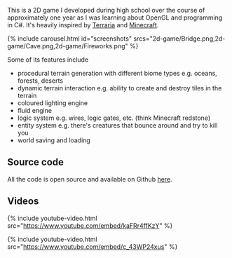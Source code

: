 ---
---

This is a 2D game I developed during high school over the course of approximately one year as I was learning about OpenGL and programming in C#. It's heavily inspired by [Terraria](https://terraria.org/) and [Minecraft](https://www.minecraft.net/).

{% include carousel.html id="screenshots" srcs="2d-game/Bridge.png,2d-game/Cave.png,2d-game/Fireworks.png" %}

Some of its features include 

- procedural terrain generation with different biome types e.g. oceans, forests, deserts
- dynamic terrain interaction e.g. ability to create and destroy tiles in the terrain
- coloured lighting engine
- fluid engine
- logic system e.g. wires, logic gates, etc. (think Minecraft redstone)
- entity system e.g. there's creatures that bounce around and try to kill you
- world saving and loading

## Source code

All the code is open source and available on Github [here](https://github.com/Pilex1/2D-Game).

## Videos

{% include youtube-video.html src="https://www.youtube.com/embed/kaFRr4ffKzY" %}

{% include youtube-video.html src="https://www.youtube.com/embed/c_43WP24xus" %}